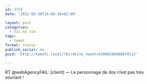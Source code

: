 ```yaml
---
id: 3759
date: '2011-03-30T14:09:36+02:00'

layout: post
categories:
  - Vis ma vie
tags:
  - tweet
format: status
publish_social: no
guid: 'http://tweets.local/?birdsite_tweet=53096540906074112'

---
```


RT @webAgencyFAIL: \[client\] — Le personnage de dos n’est pas très souriant !